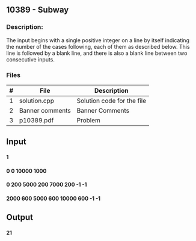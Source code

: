 ## 10389 - Subway
### Description: 

The input begins with a single positive integer on a line by itself indicating the number of the cases
following, each of them as described below. This line is followed by a blank line, and there is also a
blank line between two consecutive inputs.

### Files

|   #   | File            | Description                                        |
| :---: | --------------- | -------------------------------------------------- |
|   1   | solution.cpp         |Solution code for the file     |
|   2   |Banner comments |Banner Comments |
|   3   |p10389.pdf |Problem |

## Input
#### 1
#### 0 0 10000 1000
#### 0 200 5000 200 7000 200 -1 -1
#### 2000 600 5000 600 10000 600 -1 -1


## Output
#### 21

